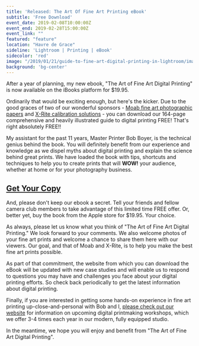 ```yaml
---
title: 'Released: The Art Of Fine Art Printing eBook'
subtitle: 'Free Download'
event_date: 2019-02-08T10:00:00Z
event_end: 2019-02-28T15:00:00Z
event_link: ""
featured: "feature"
location: "Havre de Grace"
sideline: 'Lightroom | Printing | eBook'
sidecolor: 'red'
image: "/2019/01/21/guide-to-fine-art-digital-printing-in-lightroom/images/DSCF9814.jpg"
background: 'bg-center'
---
```

After a year of planning, my new ebook, "The Art of Fine Art Digital Printing" is now available on the iBooks platform for $19.95. 

Ordinarily that would be exciting enough, but here's the kicker. Due to the good graces of two of our wonderful sponsors - [Moab fine art photographic papers](https://www.moabpaper.com/) and [X-Rite calibration solutions](https://www.xrite.com/categories/calibration-profiling) - you can download our 164-page comprehensive and heavily illustrated guide to digital printing FREE! That's right absolutely FREE!!

My assistant for the past 11 years, Master Printer Bob Boyer, is the technical genius behind the book. You will definitely benefit from our experience and knowledge as we dispel myths about digital printing and explain the science behind great prints. We have loaded the book with tips, shortcuts and techniques to help you to create prints that will **WOW!** your audience, whether at home or for your photography business. 

## [Get Your Copy](https://fineartprintebook.com)

And, please don't keep our ebook a secret. Tell your friends and fellow camera club members to take advantage of this limited time FREE offer. Or, better yet, buy the book from the Apple store for $19.95. Your choice. 

As always, please let us know what you think of "The Art of Fine Art Digital Printing." We look forward to your comments. We also welcome photos of your fine art prints and welcome a chance to share them here with our viewers. Our goal, and that of Moab and X-Rite, is to help you make the best fine art prints possible. 

As part of that commitment, the website from which you can download the eBook will be updated with new case studies and will enable us to respond to questions you may have and challenges you face about your digital printing efforts. So check back periodically to get the latest information about digital printing. 

Finally, if you are interested in getting some hands-on experience in fine art printing up-close-and-personal with Bob and I, [please check out our website](/types/workshop/) for information on upcoming digital printmaking workshops, which we offer 3-4 times each year in our modern, fully equipped studio. 

In the meantime, we hope you will enjoy and benefit from "The Art of Fine Art Digital Printing". 